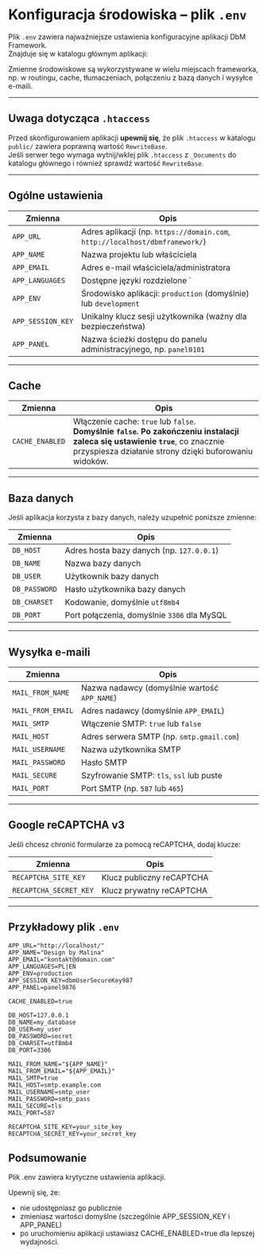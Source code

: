 # Konfiguracja środowiska – plik `.env`

Plik `.env` zawiera najważniejsze ustawienia konfiguracyjne aplikacji DbM Framework.  
Znajduje się w katalogu głównym aplikacji:


Zmienne środowiskowe są wykorzystywane w wielu miejscach frameworka, np. w routingu, cache, tłumaczeniach, połączeniu z bazą danych i wysyłce e-maili.

---

## Uwaga dotycząca `.htaccess`

Przed skonfigurowaniem aplikacji **upewnij się**, że plik `.htaccess` w katalogu `public/` zawiera poprawną wartość `RewriteBase`.  
Jeśli serwer tego wymaga wytnij/wklej plik `.htaccess` z `_Documents` do katalogu głównego i również sprawdź wartość `RewriteBase`.

---

## Ogólne ustawienia

| Zmienna        | Opis |
|----------------|------|
| `APP_URL`      | Adres aplikacji (np. `https://domain.com`, `http://localhost/dbmframework/`) |
| `APP_NAME`     | Nazwa projektu lub właściciela |
| `APP_EMAIL`    | Adres e-mail właściciela/administratora |
| `APP_LANGUAGES`| Dostępne języki rozdzielone `|`, np. `PL|EN`. Pierwszy to język domyślny. Pozostaw puste, jeśli nie używasz tłumaczeń. |
| `APP_ENV`      | Środowisko aplikacji: `production` (domyślnie) lub `development` |
| `APP_SESSION_KEY` | Unikalny klucz sesji użytkownika (ważny dla bezpieczeństwa) |
| `APP_PANEL`    | Nazwa ścieżki dostępu do panelu administracyjnego, np. `panel0101` |

---

## Cache

| Zmienna         | Opis |
|------------------|------|
| `CACHE_ENABLED`  | Włączenie cache: `true` lub `false`. <br> **Domyślnie `false`. Po zakończeniu instalacji zaleca się ustawienie `true`**, co znacznie przyspiesza działanie strony dzięki buforowaniu widoków. |

---

## Baza danych

Jeśli aplikacja korzysta z bazy danych, należy uzupełnić poniższe zmienne:

| Zmienna      | Opis |
|--------------|------|
| `DB_HOST`    | Adres hosta bazy danych (np. `127.0.0.1`) |
| `DB_NAME`    | Nazwa bazy danych |
| `DB_USER`    | Użytkownik bazy danych |
| `DB_PASSWORD`| Hasło użytkownika bazy danych |
| `DB_CHARSET` | Kodowanie, domyślnie `utf8mb4` |
| `DB_PORT`    | Port połączenia, domyślnie `3306` dla MySQL |

---

## Wysyłka e-maili

| Zmienna             | Opis |
|----------------------|------|
| `MAIL_FROM_NAME`     | Nazwa nadawcy (domyślnie wartość `APP_NAME`) |
| `MAIL_FROM_EMAIL`    | Adres nadawcy (domyślnie `APP_EMAIL`) |
| `MAIL_SMTP`          | Włączenie SMTP: `true` lub `false` |
| `MAIL_HOST`          | Adres serwera SMTP (np. `smtp.gmail.com`) |
| `MAIL_USERNAME`      | Nazwa użytkownika SMTP |
| `MAIL_PASSWORD`      | Hasło SMTP |
| `MAIL_SECURE`        | Szyfrowanie SMTP: `tls`, `ssl` lub puste |
| `MAIL_PORT`          | Port SMTP (np. `587` lub `465`) |

---

## Google reCAPTCHA v3

Jeśli chcesz chronić formularze za pomocą reCAPTCHA, dodaj klucze:

| Zmienna                | Opis |
|-------------------------|------|
| `RECAPTCHA_SITE_KEY`    | Klucz publiczny reCAPTCHA |
| `RECAPTCHA_SECRET_KEY`  | Klucz prywatny reCAPTCHA |

---

## Przykładowy plik `.env`

```dotenv
APP_URL="http://localhost/"
APP_NAME="Design by Malina"
APP_EMAIL="kontakt@domain.com"
APP_LANGUAGES=PL|EN
APP_ENV=production
APP_SESSION_KEY=dbmUserSecureKey987
APP_PANEL=panel9876

CACHE_ENABLED=true

DB_HOST=127.0.0.1
DB_NAME=my_database
DB_USER=my_user
DB_PASSWORD=secret
DB_CHARSET=utf8mb4
DB_PORT=3306

MAIL_FROM_NAME="${APP_NAME}"
MAIL_FROM_EMAIL="${APP_EMAIL}"
MAIL_SMTP=true
MAIL_HOST=smtp.example.com
MAIL_USERNAME=smtp_user
MAIL_PASSWORD=smtp_pass
MAIL_SECURE=tls
MAIL_PORT=587

RECAPTCHA_SITE_KEY=your_site_key
RECAPTCHA_SECRET_KEY=your_secret_key
```

## Podsumowanie

Plik .env zawiera krytyczne ustawienia aplikacji.

Upewnij się, że:
- nie udostępniasz go publicznie
- zmieniasz wartości domyślne (szczególnie APP_SESSION_KEY i APP_PANEL)
- po uruchomieniu aplikacji ustawiasz CACHE_ENABLED=true dla lepszej wydajności.
